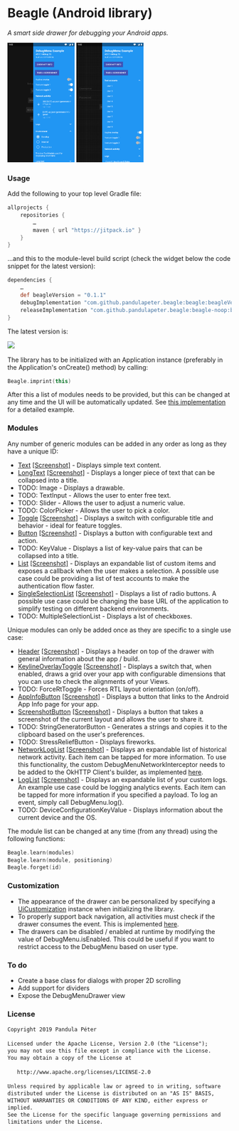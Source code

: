 # Beagle (Android library)
*A smart side drawer for debugging your Android apps.*

<img src="screenshots/general01.png" width="30%" /> <img src="screenshots/general02.png" width="30%" />

### Usage
Add the following to your top level Gradle file:

```groovy
allprojects {
    repositories {
        …
        maven { url "https://jitpack.io" }
    }
}
```

...and this to the module-level build script (check the widget below the code snippet for the latest version):

```groovy
dependencies {
    …
    def beagleVersion = "0.1.1"
    debugImplementation "com.github.pandulapeter.beagle:beagle:beagleVersion"
    releaseImplementation "com.github.pandulapeter.beagle:beagle-noop:beagleVersion"
}
```

The latest version is:


[![](https://jitpack.io/v/pandulapeter/beagle.svg)](https://jitpack.io/#pandulapeter/beagle)

The library has to be initialized with an Application instance (preferably in the Application's onCreate() method) by calling:

```kotlin
Beagle.imprint(this)
```

After this a list of modules needs to be provided, but this can be changed at any time and the UI will be automatically updated. See [this implementation](https://github.com/pandulapeter/beagle/blob/master/example/src/main/java/com/pandulapeter/debugMenuExample/BeagleExampleApplication.kt) for a detailed example.

### Modules
Any number of generic modules can be added in any order as long as they have a unique ID:
* [Text](https://github.com/pandulapeter/beagle/blob/master/beagle-core/src/main/java/com/pandulapeter/debugMenuCore/configuration/modules/TextModule.kt) [[Screenshot]](/screenshots/moduleText.png) - Displays simple text content.
* [LongText](https://github.com/pandulapeter/beagle/blob/master/beagle-core/src/main/java/com/pandulapeter/debugMenuCore/configuration/modules/LongTextModule.kt) [[Screenshot]](/screenshots/moduleLongText.png) - Displays a longer piece of text that can be collapsed into a title.
* TODO: Image - Displays a drawable.
* TODO: TextInput - Allows the user to enter free text.
* TODO: Slider - Allows the user to adjust a numeric value.
* TODO: ColorPicker - Allows the user to pick a color.
* [Toggle](https://github.com/pandulapeter/beagle/blob/master/beagle-core/src/main/java/com/pandulapeter/debugMenuCore/configuration/modules/ToggleModule.kt) [[Screenshot]](/screenshots/moduleToggle.png) - Displays a switch with configurable title and behavior - ideal for feature toggles.
* [Button](https://github.com/pandulapeter/beagle/blob/master/beagle-core/src/main/java/com/pandulapeter/debugMenuCore/configuration/modules/ButtonModule.kt) [[Screenshot]](/screenshots/moduleButton.png) - Displays a button with configurable text and action.
* TODO: KeyValue - Displays a list of key-value pairs that can be collapsed into a title.
* [List](https://github.com/pandulapeter/beagle/blob/master/beagle-core/src/main/java/com/pandulapeter/debugMenuCore/configuration/modules/ListModule.kt) [[Screenshot]](/screenshots/moduleList.png) - Displays an expandable list of custom items and exposes a callback when the user makes a selection. A possible use case could be providing a list of test accounts to make the authentication flow faster.
* [SingleSelectionList](https://github.com/pandulapeter/beagle/blob/master/beagle-core/src/main/java/com/pandulapeter/debugMenuCore/configuration/modules/SingleSelectionListModule.kt) [[Screenshot]](/screenshots/moduleSingleSelectionList.png) - Displays a list of radio buttons. A possible use case could be changing the base URL of the application to simplify testing on different backend environments.
* TODO: MultipleSelectionList - Displays a lst of checkboxes.

Unique modules can only be added once as they are specific to a single use case:
* [Header](https://github.com/pandulapeter/beagle/blob/master/beagle-core/src/main/java/com/pandulapeter/debugMenuCore/configuration/modules/HeaderModule.kt) [[Screenshot]](/screenshots/moduleHeader.png) - Displays a header on top of the drawer with general information about the app / build.
* [KeylineOverlayToggle](https://github.com/pandulapeter/beagle/blob/master/beagle-core/src/main/java/com/pandulapeter/debugMenuCore/configuration/modules/KeylineOverlayToggleModule.kt) [[Screenshot]](/screenshots/moduleKeylineOverlayToggle.png) - Displays a switch that, when enabled, draws a grid over your app with configurable dimensions that you can use to check the alignments of your Views.
* TODO: ForceRtToggle - Forces RTL layout orientation (on/off).
* [AppInfoButton](https://github.com/pandulapeter/beagle/blob/master/beagle-core/src/main/java/com/pandulapeter/debugMenuCore/configuration/modules/AppInfoButtonModule.kt) [[Screenshot]](/screenshots/moduleAppInfoButton.png) - Displays a button that links to the Android App Info page for your app.
* [ScreenshotButton](https://github.com/pandulapeter/beagle/blob/master/beagle-core/src/main/java/com/pandulapeter/debugMenuCore/configuration/modules/ScreenshotButtonModule.kt) [[Screenshot]](/screenshots/moduleScreenshotButton.png) - Displays a button that takes a screenshot of the current layout and allows the user to share it.
* TODO: StringGeneratorButton - Generates a strings and copies it to the clipboard based on the user's preferences.
* TODO: StressReliefButton - Displays fireworks.
* [NetworkLogList](https://github.com/pandulapeter/beagle/blob/master/beagle-core/src/main/java/com/pandulapeter/debugMenuCore/configuration/modules/NetworkLogListModule.kt) [[Screenshot]](/screenshots/moduleNetworkLogList.png) - Displays an expandable list of historical network activity. Each item can be tapped for more information. To use this functionality, the custom DebugMenuNetworkInterceptor needs to be added to the OkHTTP Client's builder, as implemented [here](https://github.com/pandulapeter/beagle/blob/master/example/src/main/java/com/pandulapeter/debugMenuExample/networking/NetworkingManager.kt).
* [LogList](https://github.com/pandulapeter/beagle/blob/master/beagle-core/src/main/java/com/pandulapeter/debugMenuCore/configuration/modules/LogListModule.kt) [[Screenshot]](/screenshots/moduleLogList.png) - Displays an expandable list of your custom logs. An example use case could be logging analytics events. Each item can be tapped for more information if you specified a payload. To log an event, simply call DebugMenu.log().
* TODO: DeviceConfigurationKeyValue - Displays information about the current device and the OS.

The module list can be changed at any time (from any thread) using the following functions:

```kotlin
Beagle.learn(modules)
Beagle.learn(module, positioning)
Beagle.forget(id)
```

### Customization
* The appearance of the drawer can be personalized by specifying a [UiCustomization](https://github.com/pandulapeter/beagle/blob/master/beagle-core/src/main/java/com/pandulapeter/debugMenuCore/configuration/Appearance.kt) instance when initializing the library.
* To properly support back navigation, all activities must check if the drawer consumes the event. This is implemented [here](https://github.com/pandulapeter/beagle/blob/master/example/src/main/java/com/pandulapeter/debugMenuExample/screens/MainActivity.kt).
* The drawers can be disabled / enabled at runtime by modifying the value of DebugMenu.isEnabled. This could be useful if you want to restrict access to the DebugMenu based on user type.

### To do
* Create a base class for dialogs with proper 2D scrolling
* Add support for dividers
* Expose the DebugMenuDrawer view

### License
```
Copyright 2019 Pandula Péter

Licensed under the Apache License, Version 2.0 (the "License");
you may not use this file except in compliance with the License.
You may obtain a copy of the License at

   http://www.apache.org/licenses/LICENSE-2.0

Unless required by applicable law or agreed to in writing, software
distributed under the License is distributed on an "AS IS" BASIS,
WITHOUT WARRANTIES OR CONDITIONS OF ANY KIND, either express or implied.
See the License for the specific language governing permissions and
limitations under the License.
```